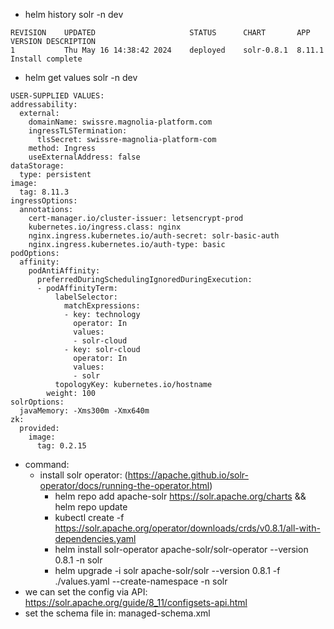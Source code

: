 * helm history solr -n dev
```asciidoc
REVISION	UPDATED                 	STATUS  	CHART     	APP VERSION	DESCRIPTION
1       	Thu May 16 14:38:42 2024	deployed	solr-0.8.1	8.11.1     	Install complete
```
* helm get values solr -n dev
```asciidoc
USER-SUPPLIED VALUES:
addressability:
  external:
    domainName: swissre.magnolia-platform.com
    ingressTLSTermination:
      tlsSecret: swissre-magnolia-platform-com
    method: Ingress
    useExternalAddress: false
dataStorage:
  type: persistent
image:
  tag: 8.11.3
ingressOptions:
  annotations:
    cert-manager.io/cluster-issuer: letsencrypt-prod
    kubernetes.io/ingress.class: nginx
    nginx.ingress.kubernetes.io/auth-secret: solr-basic-auth
    nginx.ingress.kubernetes.io/auth-type: basic
podOptions:
  affinity:
    podAntiAffinity:
      preferredDuringSchedulingIgnoredDuringExecution:
      - podAffinityTerm:
          labelSelector:
            matchExpressions:
            - key: technology
              operator: In
              values:
              - solr-cloud
            - key: solr-cloud
              operator: In
              values:
              - solr
          topologyKey: kubernetes.io/hostname
        weight: 100
solrOptions:
  javaMemory: -Xms300m -Xmx640m
zk:
  provided:
    image:
      tag: 0.2.15
```
* command:
  * install solr operator: (https://apache.github.io/solr-operator/docs/running-the-operator.html)
    * helm repo add apache-solr https://solr.apache.org/charts && helm repo update
    * kubectl create -f https://solr.apache.org/operator/downloads/crds/v0.8.1/all-with-dependencies.yaml
    * helm install solr-operator apache-solr/solr-operator --version 0.8.1 -n solr
    * helm upgrade -i solr apache-solr/solr --version 0.8.1 -f ./values.yaml --create-namespace -n solr
* we can set the config via API: https://solr.apache.org/guide/8_11/configsets-api.html
* set the schema file in: managed-schema.xml